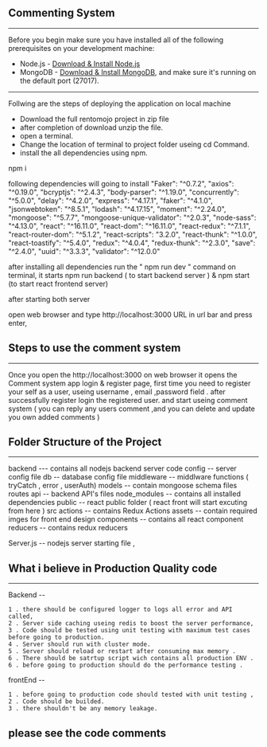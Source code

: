 ##                                  Commenting System
---------------------------------------------------------------------------------------------------------------------------------

Before you begin make sure you have installed all of the following prerequisites on your development machine:

* Node.js - [Download & Install Node.js](https://nodejs.org/en/download/) 
* MongoDB - [Download & Install MongoDB](http://www.mongodb.org/downloads), and make sure it's running on the default port (27017).


---------------------------------------------------------------------------------------------------------------------------------

Follwing are the steps of deploying the application on local machine

* Download the full rentomojo project in zip file 
* after completion of download unzip the file.
* open a terminal.
* Change the location of terminal to project folder useing cd Command.
* install the all dependencies using npm.

npm i 

following dependencies will going to install
    "Faker": "^0.7.2", 
    "axios": "^0.19.0", 
    "bcryptjs": "^2.4.3", 
    "body-parser": "^1.19.0",
    "concurrently": "^5.0.0",
    "delay": "^4.2.0",
    "express": "^4.17.1",
    "faker": "^4.1.0",
    "jsonwebtoken": "^8.5.1",
    "lodash": "^4.17.15",
    "moment": "^2.24.0",
    "mongoose": "^5.7.7",
    "mongoose-unique-validator": "^2.0.3",
    "node-sass": "^4.13.0",
    "react": "^16.11.0",
    "react-dom": "^16.11.0",
    "react-redux": "^7.1.1",
    "react-router-dom": "^5.1.2",
    "react-scripts": "3.2.0",
    "react-thunk": "^1.0.0",
    "react-toastify": "^5.4.0",
    "redux": "^4.0.4",
    "redux-thunk": "^2.3.0",
    "save": "^2.4.0",
    "uuid": "^3.3.3",
    "validator": "^12.0.0"


after installing all dependencies run the " npm run dev " command on terminal,
it starts npm run backend ( to start backend server ) & npm start (to start react frontend server)

after starting both server 

open web browser and type http://localhost:3000 URL in url bar and press enter,

##                                                    Steps to use the comment system
---------------------------------------------------------------------------------------------------------------------------
Once you open the http://localhost:3000 on web browser it opens the Comment system app login & register page,
first time you need to register your self as a user, useing username , email ,password field .
after successfully register login the registered user.
and start useing comment system ( you can reply any users comment ,and you can delete and update you own added comments )

##                                                    Folder Structure of the Project 
--------------------------------------------------------------------------------------------------------------------------
backend  --- contains all nodejs backend server code 
    config -- server config file
    db -- database config file
    middleware -- middlware functions ( tryCatch , error , userAuth)
    models -- contain mongoose schema files
    routes
        api -- backend API's files 
node_modules -- contains all installed dependencies
public -- react public folder ( react front will start excuting from here )
src 
    actions -- contains Redux Actions
    assets -- contain required imges for front end design
    components -- contains all react component
    reducers -- contains redux reducers

Server.js -- nodejs server starting file ,



##                        What i believe in Production Quality code                                       
--------------------------------------------------------------------------------------------------------------------------

Backend --


    1 . there should be configured logger to logs all error and API called,
    2 . Server side caching useing redis to boost the server performance,
    3 . Code should be tested using unit testing with maximum test cases before going to production.
    4 . Server should run with cluster mode.
    5 . Server should reload or restart after consuming max memory .
    6 . There should be satrtup script wich contains all production ENV .
    6 . before going to production should do the performance testing .

frontEnd --

    1 . before going to production code should tested with unit testing ,
    2 . Code should be builded.
    3 . there shouldn't be any memory leakage.



##                         please see the code comments
